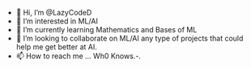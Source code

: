 - 👋 Hi, I’m @LazyCodeD
- 👀 I’m interested in ML/AI 
- 🌱 I’m currently learning Mathematics and Bases of ML
- 💞️ I’m looking to collaborate on ML/AI any type of projects that could help me get better at AI.
- 📫 How to reach me ... Wh0 Knows.-.

<!---
LazyCodeD/LazyCodeD is a ✨ special ✨ repository because its `README.md` (this file) appears on your GitHub profile.
You can click the Preview link to take a look at your changes.
--->
